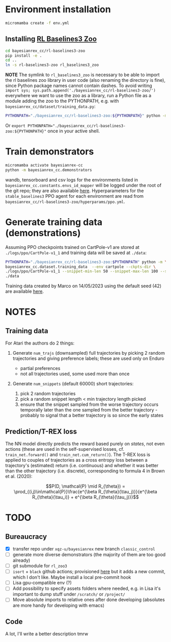 # Environment installation
```sh
micromamba create -f env.yml
```

## Installing [RL Baselines3 Zoo](https://github.com/DLR-RM/rl-baselines3-zoo)
```sh
cd bayesianrex_cc/rl-baselines3-zoo
pip install -e .
cd ..
ln -s rl-baselines3-zoo rl_baselines3_zoo
```

**NOTE** The symlink to `rl_baselines3_zoo` is necessary to be able to import
the rl baselines zoo library in user code (also renaming the directory is fine),
since Python package names cannot contain dashes. To avoid writing
`import sys; sys.path.append('./bayesianrex_cc/rl-baselines3-zoo/')` everywhere
we want to use the zoo as a library, run a Python file as a module adding the
zoo to the PYTHONPATH, e.g. with `bayesianrex_cc/dataset/training_data.py`:

```sh
PYTHONPATH="./bayesianrex_cc/rl-baselines3-zoo:${PYTHONPATH}" python -m bayesianrex_cc.dataset.training_data
```

Or `export PYTHONPATH="./bayesianrex_cc/rl-baselines3-zoo:${PYTHONPATH}"` once
in your active shell.

<!-- ```sh -->
<!-- cd bayesianrex_cc -->
<!-- git clone git@github.com:DLR-RM/rl-baselines3-zoo.git -->
<!-- cd rl-baselines3-zoo -->
<!-- git checkout 382dcabbd9815cb9557503a7caa0c54a562fa7fb -->
<!-- pip install -e . -->
<!-- ``` -->

# Train demonstrators
```sh
micromamba activate bayesianrex-cc
python -m bayesianrex_cc.demonstrators
```

wandb, tensorboard and csv logs for the environments listed in
`bayesianrex_cc.constants.envs_id_mapper` will be logged under the root of
the git repo; they are also available
[here](https://drive.google.com/drive/folders/1usrIO5k9-KNfgFJQf74Qr0NfDwy9xKSM?usp=share_link).
Hyperparameters for the `stable_baselines3` PPO agent for
each environment are read from
`bayesianrex_cc/rl-baselines3-zoo/hyperparams/ppo.yml`.

# Generate training data (demonstrations)
Assuming PPO checkpoints trained on CartPole-v1 are stored at
`./logs/ppo/CartPole-v1_1` and training data will be saved at `./data`:
```sh
PYTHONPATH="./bayesianrex_cc/rl-baselines3-zoo:$PYTHONPATH" python -m \
bayesianrex_cc.dataset.training_data  --env cartpole --ckpts-dir \
./logs/ppo/CartPole-v1_1 --snippet-min-len 50 --snippet-max-len 100 --save-dir \
./data
```

Training data created by Marco on 14/05/2023 using the default seed (42) are
available
[here](https://drive.google.com/drive/folders/11K4-8kksIFYM5IAe_9JcyLsU_Kiomv0-?usp=share_link).

# NOTES
## Training data
For Atari the authors do 2 things:

1. Generate `num_trajs` (downsampled) full trajectories by picking 2 random
   trajectories and giving preference labels; these are used only on Enduro
   - partial preferences
   - not all trajectories used, some used more than once

2. Generate `num_snippets` (default 60000) short trajectories:
   1. pick 2 random trajectories
   2. pick a random snippet length < min trajectory length picked
   3. ensure that the snippet sampled from the worse trajectory occurs
	  temporally later than the one sampled from the better trajectory -
	  probably to signal that a better trajectory is so since the early states

## Prediction/T-REX loss
The NN model directly predicts the reward based
purely on _states_, not even actions (these are used in the self-supervised
losses, cf. `train_net.forward()` and `train_net.cum_return()`). The T-REX
loss is applied to couples of trajectories as a cross entropy loss between a
trajectory's (estimated) return (i.e. continuous) and whether it was better
than the other trajectory (i.e. discrete), corresponding to formula 4 in Brown
et al. (2020):
  ```math
  P(D, \mathcal{P} \mid R_{\theta}) = \prod_{(i,j)\in\mathcal{P}}\frac{e^{\beta R_{\theta}(\tau_j)}}{e^{\beta R_{\theta}(\tau_i)} + e^{\beta R_{\theta}(\tau_j)}}
  ```


# TODO

## Bureaucracy
- [X] transfer repo under `xqz-u/bayesianrex` new branch `classic_control`
- [ ] generate more diverse demonstrators (the majority of them are too good already)
- [ ] git submodule for `rl_zoo3`
- [ ] `isort` + `black` github actions; provisioned
	[here](https://towardsdatascience.com/black-with-git-hub-actions-4ffc5c61b5fe)
	but it adds a new commit, which I don't like. Maybe install a local
	pre-commit hook
- [ ] Lisa gpu-compatible env (?)
- [ ] Add possibility to specify assets folders where needed, e.g. in Lisa it's
	  important to dump stuff under `/scratch/` or `/project/`
- [ ] Move absolute imports to relative ones after done developing (absolutes
	  are more handy for developing with emacs)

## Code
A lot, I'll write a better description tmrw
